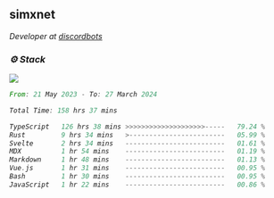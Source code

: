 <h2>simxnet</h2>
<p><em>Developer at <a href="https://github.com/dbotslist">discordbots</a></p>

### ⚙️ Stack
![](https://skillicons.dev/icons?i=git,docker,js,ts,cloudflare,css,deno,express,cpp,rust,arduino,graphql,html,nestjs,react,apollo,bash,lua,nextjs,nodejs,ps,powershell,neovim,postgres,tailwind,prisma)

<!--START_SECTION:waka-->

```rust
From: 21 May 2023 - To: 27 March 2024

Total Time: 158 hrs 37 mins

TypeScript   126 hrs 38 mins >>>>>>>>>>>>>>>>>>>>-----   79.24 %
Rust         9 hrs 34 mins   >------------------------   05.99 %
Svelte       2 hrs 34 mins   -------------------------   01.61 %
MDX          1 hr 54 mins    -------------------------   01.19 %
Markdown     1 hr 48 mins    -------------------------   01.13 %
Vue.js       1 hr 31 mins    -------------------------   00.95 %
Bash         1 hr 30 mins    -------------------------   00.95 %
JavaScript   1 hr 22 mins    -------------------------   00.86 %
```

<!--END_SECTION:waka-->


<!--
<p align="center">
     <a href="https://discord.gg/HhybNhchcC"><img src="https://invidget.switchblade.xyz/sejc7TnX6N" align="center" ><a>
</p> 
-->
